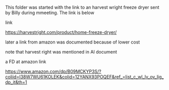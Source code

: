 This folder was started with the link to an harvest wright freeze dryer sent by Billy during mmeeting. The link is below

link

https://harvestright.com/product/home-freeze-dryer/


later a link from amazon was documented because of lower cost

note that harvest right was mentioned in AI document


a FD at amazon link

https://www.amazon.com/dp/B09MCKYP3S/?coliid=I38W7WU61KOLEK&colid=12YANX93POQEF&ref_=list_c_wl_lv_ov_lig_dp_it&th=1


